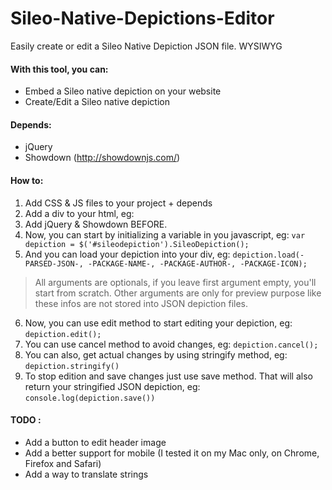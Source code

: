 # Sileo-Native-Depictions-Editor
Easily create or edit a Sileo Native Depiction JSON file. WYSIWYG

#### With this tool, you can:
* Embed a Sileo native depiction on your website
* Create/Edit a Sileo native depiction

#### Depends:
* jQuery
* Showdown (http://showdownjs.com/)

#### How to:
1. Add CSS & JS files to your project + depends
2. Add a div to your html, eg: <div id="sileodepiction"></div>
3. Add jQuery & Showdown BEFORE.
4. Now, you can start by initializing a variable in you javascript, eg:
```var depiction = $('#sileodepiction').SileoDepiction(); ```
5. And you can load your depiction into your div, eg:
``` depiction.load(-PARSED-JSON-, -PACKAGE-NAME-, -PACKAGE-AUTHOR-, -PACKAGE-ICON); ```
> All arguments are optionals, if you leave first argument empty, you'll start from scratch. Other arguments are only for preview purpose like these infos are not stored into JSON depiction files.
6. Now, you can use edit method to start editing your depiction, eg:
``` depiction.edit(); ```
7. You can use cancel method to avoid changes, eg:
``` depiction.cancel(); ```
8. You can also, get actual changes by using stringify method, eg:
``` depiction.stringify() ```
9. To stop edition and save changes just use save method. That will also return your stringified JSON depiction, eg: 
``` console.log(depiction.save()) ```

#### TODO :
* Add a button to edit header image
* Add a better support for mobile (I tested it on my Mac only, on Chrome, Firefox and Safari)
* Add a way to translate strings
